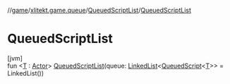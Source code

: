 //[game](../../../index.md)/[xlitekt.game.queue](../index.md)/[QueuedScriptList](index.md)/[QueuedScriptList](-queued-script-list.md)

# QueuedScriptList

[jvm]\
fun &lt;[T](index.md) : [Actor](../../xlitekt.game.actor/-actor/index.md)&gt; [QueuedScriptList](-queued-script-list.md)(queue: [LinkedList](https://docs.oracle.com/javase/8/docs/api/java/util/LinkedList.html)&lt;[QueuedScript](../-queued-script/index.md)&lt;[T](index.md)&gt;&gt; = LinkedList())
